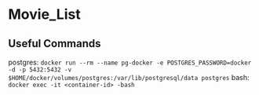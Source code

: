 # Movie_List

## Useful Commands

postgres: `docker run --rm --name pg-docker -e POSTGRES_PASSWORD=docker -d -p 5432:5432 -v $HOME/docker/volumes/postgres:/var/lib/postgresql/data postgres`
bash: `docker exec -it <container-id> -bash`